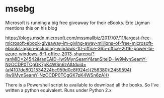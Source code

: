 # msebg

Microsoft is running a big free giveaway for their eBooks.  Eric Ligman mentions
this on his blog

https://blogs.msdn.microsoft.com/mssmallbiz/2017/07/11/largest-free-microsoft-ebook-giveaway-im-giving-away-millions-of-free-microsoft-ebooks-again-including-windows-10-office-365-office-2016-power-bi-azure-windows-8-1-office-2013-sharepo/?ranMID=24542&ranEAID=lw9MynSeamY&ranSiteID=lw9MynSeamY-NzOCDP0TCgGK7pK4WSn6zA&tduid=(af4107de8021534224bc959d0c8f924c)(256380)(2459594)(lw9MynSeamY-NzOCDP0TCgGK7pK4WSn6zA)()

There is a Powershell script to available to download all the books.  So I've written a python equivalent.  Runs under Python 2.x

